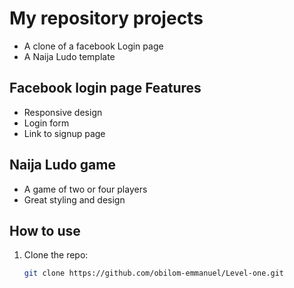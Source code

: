 # My repository projects

- A clone of a facebook Login page
- A Naija Ludo template

## Facebook login page Features
- Responsive design
- Login form
- Link to signup page

## Naija Ludo game
- A game of two or four players
- Great styling and design

## How to use
1. Clone the repo:
   ```bash
   git clone https://github.com/obilom-emmanuel/Level-one.git
